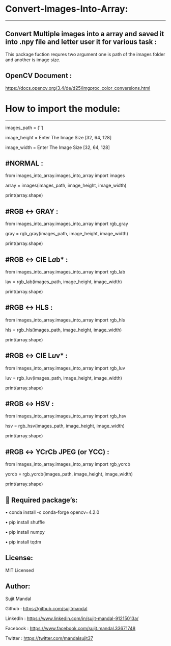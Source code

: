 # Convert-Images-Into-Array:
---------------------------
Convert Multiple images into a array and saved it into .npy file and letter user it for various task :
------------------------------------------------------------------------------------------------------
This package fuction requres two argument one is path of the images folder and another is image size.

OpenCV Document :
-----------------
https://docs.opencv.org/3.4/de/d25/imgproc_color_conversions.html

# How to import the module:
---------------------------
images_path = ('')

image_height = Enter The Image Size [32, 64, 128]

image_width = Enter The Image Size [32, 64, 128]

#NORMAL :
---------
from images_into_array.images_into_array import images

array = images(images_path, image_height, image_width)

print(array.shape)

#RGB ↔ GRAY :
-------------
from images_into_array.images_into_array import rgb_gray

gray = rgb_gray(images_path, image_height, image_width)

print(array.shape)

#RGB ↔ CIE L*a*b* :
-------------------
from images_into_array.images_into_array import rgb_lab

lav = rgb_lab(images_path, image_height, image_width)

print(array.shape)

#RGB ↔ HLS :
------------
from images_into_array.images_into_array import rgb_hls

hls = rgb_hls(images_path, image_height, image_width)

print(array.shape)

#RGB ↔ CIE L*u*v* :
-------------------
from images_into_array.images_into_array import rgb_luv

luv = rgb_luv(images_path, image_height, image_width)

print(array.shape)

#RGB ↔ HSV :
------------
from images_into_array.images_into_array import rgb_hsv

hsv = rgb_hsv(images_path, image_height, image_width)

print(array.shape)

#RGB ↔ YCrCb JPEG (or YCC) :
----------------------------
from images_into_array.images_into_array import rgb_ycrcb

ycrcb = rgb_ycrcb(images_path, image_height, image_width)

print(array.shape)


 Required package’s:
---------------------

• conda install -c conda-forge opencv=4.2.0

• pip install shuffle

• pip install numpy

• pip install tqdm

License:
--------
MIT Licensed

Author:
-------
Sujit Mandal

Github : https://github.com/sujitmandal

LinkedIn : https://www.linkedin.com/in/sujit-mandal-91215013a/

Facebook : https://www.facebook.com/sujit.mandal.33671748

Twitter : https://twitter.com/mandalsujit37